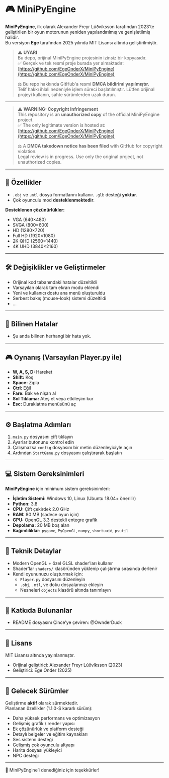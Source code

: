 # 🎮 MiniPyEngine

**MiniPyEngine**, ilk olarak Alexander Freyr Lúðvíksson tarafından 2023'te geliştirilen bir oyun motorunun yeniden yapılandırılmış ve genişletilmiş halidir.  
Bu versiyon **Ege** tarafından 2025 yılında MIT Lisansı altında geliştirilmiştir.

> ⚠️ **UYARI**  
> Bu depo, orijinal MiniPyEngine projesinin izinsiz bir kopyasıdır.  
> ✅ Gerçek ve tek resmi proje burada yer almaktadır:  
> [https://github.com/EgeOnderX/MiniPyEngine](https://github.com/EgeOnderX/MiniPyEngine)  
>
> ⚖️ Bu repo hakkında GitHub'a resmi **DMCA bildirimi yapılmıştır.**  
> Telif hakkı ihlali nedeniyle işlem süreci başlatılmıştır.
> Lütfen orijinal projeyi kullanın, sahte sürümlerden uzak durun.

---

> ⚠️ **WARNING: Copyright Infringement**  
> This repository is an **unauthorized copy** of the official MiniPyEngine project.  
> ✅ The only legitimate version is hosted at:  
> [https://github.com/EgeOnderX/MiniPyEngine](https://github.com/EgeOnderX/MiniPyEngine)  
>
> ⚖️ A **DMCA takedown notice has been filed** with GitHub for copyright violation.  
> Legal review is in progress. Use only the original project, not unauthorized copies.

---

## 🚀 Özellikler

- `.obj` ve `.mtl` dosya formatlarını kullanır. `.glb` desteği **yoktur**.  
- Çok oyunculu mod **desteklenmektedir**.

**Desteklenen çözünürlükler:**
- VGA (640×480)
- SVGA (800×600)
- HD (1280×720)
- Full HD (1920×1080)
- 2K QHD (2560×1440)
- 4K UHD (3840×2160)

---

## 🛠️ Değişiklikler ve Geliştirmeler

- Orijinal kod tabanındaki hatalar düzeltildi  
- Varsayılan olarak tam ekran modu eklendi  
- Yeni ve kullanıcı dostu ana menü oluşturuldu  
- Serbest bakış (mouse-look) sistemi düzeltildi  
- ...

---

## 🐞 Bilinen Hatalar

- Şu anda bilinen herhangi bir hata yok.

---

## 🎮 Oynanış (Varsayılan Player.py ile)

- **W, A, S, D:** Hareket  
- **Shift:** Koş  
- **Space:** Zıpla  
- **Ctrl:** Eğil  
- **Fare:** Bak ve nişan al  
- **Sol Tıklama:** Ateş et veya etkileşim kur  
- **Esc:** Duraklatma menüsünü aç

---

## ⚙️ Başlatma Adımları

1. `main.py` dosyasını çift tıklayın  
2. Ayarlar butonunu kontrol edin  
3. Çalışmazsa `config` dosyasını bir metin düzenleyiciyle açın  
4. Ardından `StartGame.py` dosyasını çalıştırarak başlatın

---

## 💻 Sistem Gereksinimleri

**MiniPyEngine** için minimum sistem gereksinimleri:

- **İşletim Sistemi:** Windows 10, Linux (Ubuntu 18.04+ önerilir)  
- **Python:** 3.8  
- **CPU:** Çift çekirdek 2.0 GHz  
- **RAM:** 80 MB (sadece oyun için)  
- **GPU:** OpenGL 3.3 destekli entegre grafik  
- **Depolama:** 20 MB boş alan  
- **Bağımlılıklar:** `pygame`, `PyOpenGL`, `numpy`, `shortuuid`, `psutil`

---

## 🧪 Teknik Detaylar

- Modern OpenGL + özel GLSL shader'ları kullanır  
- Shader'lar `shaders/` klasöründen yüklenip çalıştırma sırasında derlenir  
- Kendi oyununuzu oluşturmak için:  
  - `Player.py` dosyasını düzenleyin  
  - `.obj`, `.mtl`, ve doku dosyalarınızı ekleyin  
  - Nesneleri `objects` klasörü altında tanımlayın

---

## 🤝 Katkıda Bulunanlar

- README dosyasını Çince’ye çeviren: @OwnderDuck

---

## 📄 Lisans

MIT Lisansı altında yayınlanmıştır.  
- Orijinal geliştirici: Alexander Freyr Lúðvíksson (2023)  
- Geliştirici: Ege Onder (2025)

---

## 🌟 Gelecek Sürümler

Geliştirme **aktif** olarak sürmektedir.  
Planlanan özellikler (1.1.0-S kararlı sürüm):

- Daha yüksek performans ve optimizasyon  
- Gelişmiş grafik / render yapısı  
- Ek çözünürlük ve platform desteği  
- Detaylı belgeler ve eğitim kaynakları  
- Ses sistemi desteği  
- Gelişmiş çok oyunculu altyapı  
- Harita dosyası yükleyici  
- NPC desteği  

---

🎉 MiniPyEngine’i denediğiniz için teşekkürler!

